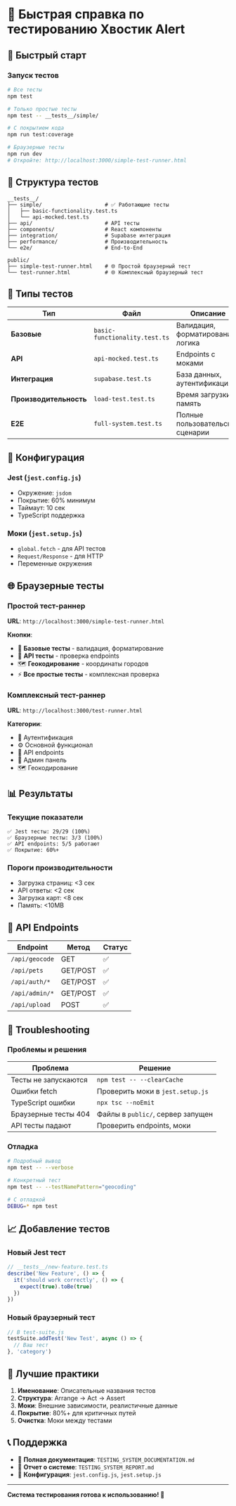 # 🧪 Быстрая справка по тестированию Хвостик Alert

## 🚀 Быстрый старт

### Запуск тестов
```bash
# Все тесты
npm test

# Только простые тесты
npm test -- __tests__/simple/

# С покрытием кода
npm run test:coverage

# Браузерные тесты
npm run dev
# Откройте: http://localhost:3000/simple-test-runner.html
```

## 📁 Структура тестов

```
__tests__/
├── simple/                    # ✅ Работающие тесты
│   ├── basic-functionality.test.ts
│   └── api-mocked.test.ts
├── api/                       # API тесты
├── components/                # React компоненты
├── integration/               # Supabase интеграция
├── performance/               # Производительность
└── e2e/                       # End-to-End

public/
├── simple-test-runner.html    # 🌐 Простой браузерный тест
└── test-runner.html           # 🌐 Комплексный браузерный тест
```

## 🎯 Типы тестов

| Тип | Файл | Описание |
|-----|------|----------|
| **Базовые** | `basic-functionality.test.ts` | Валидация, форматирование, логика |
| **API** | `api-mocked.test.ts` | Endpoints с моками |
| **Интеграция** | `supabase.test.ts` | База данных, аутентификация |
| **Производительность** | `load-test.test.ts` | Время загрузки, память |
| **E2E** | `full-system.test.ts` | Полные пользовательские сценарии |

## 🔧 Конфигурация

### Jest (`jest.config.js`)
- Окружение: `jsdom`
- Покрытие: 60% минимум
- Таймаут: 10 сек
- TypeScript поддержка

### Моки (`jest.setup.js`)
- `global.fetch` - для API тестов
- `Request/Response` - для HTTP
- Переменные окружения

## 🌐 Браузерные тесты

### Простой тест-раннер
**URL**: `http://localhost:3000/simple-test-runner.html`

**Кнопки**:
- 🚀 **Базовые тесты** - валидация, форматирование
- 🔌 **API тесты** - проверка endpoints
- 🗺️ **Геокодирование** - координаты городов
- ⚡ **Все простые тесты** - комплексная проверка

### Комплексный тест-раннер
**URL**: `http://localhost:3000/test-runner.html`

**Категории**:
- 🔐 Аутентификация
- ⚙️ Основной функционал
- 🔌 API endpoints
- 👑 Админ панель
- 🗺️ Геокодирование

## 📊 Результаты

### Текущие показатели
```
✅ Jest тесты: 29/29 (100%)
✅ Браузерные тесты: 3/3 (100%)
✅ API endpoints: 5/5 работают
✅ Покрытие: 60%+
```

### Пороги производительности
- Загрузка страниц: <3 сек
- API ответы: <2 сек
- Загрузка карт: <8 сек
- Память: <10MB

## 🔌 API Endpoints

| Endpoint | Метод | Статус |
|----------|-------|--------|
| `/api/geocode` | GET | ✅ |
| `/api/pets` | GET/POST | ✅ |
| `/api/auth/*` | GET/POST | ✅ |
| `/api/admin/*` | GET/POST | ✅ |
| `/api/upload` | POST | ✅ |

## 🐛 Troubleshooting

### Проблемы и решения

| Проблема | Решение |
|----------|---------|
| Тесты не запускаются | `npm test -- --clearCache` |
| Ошибки fetch | Проверить моки в `jest.setup.js` |
| TypeScript ошибки | `npx tsc --noEmit` |
| Браузерные тесты 404 | Файлы в `public/`, сервер запущен |
| API тесты падают | Проверить endpoints, моки |

### Отладка
```bash
# Подробный вывод
npm test -- --verbose

# Конкретный тест
npm test -- --testNamePattern="geocoding"

# С отладкой
DEBUG=* npm test
```

## 📈 Добавление тестов

### Новый Jest тест
```typescript
// __tests__/new-feature.test.ts
describe('New Feature', () => {
  it('should work correctly', () => {
    expect(true).toBe(true)
  })
})
```

### Новый браузерный тест
```javascript
// В test-suite.js
testSuite.addTest('New Test', async () => {
  // Ваш тест
}, 'category')
```

## 🎯 Лучшие практики

1. **Именование**: Описательные названия тестов
2. **Структура**: Arrange → Act → Assert
3. **Моки**: Внешние зависимости, реалистичные данные
4. **Покрытие**: 80%+ для критичных путей
5. **Очистка**: Моки между тестами

## 📞 Поддержка

- 📖 **Полная документация**: `TESTING_SYSTEM_DOCUMENTATION.md`
- 🧪 **Отчет о системе**: `TESTING_SYSTEM_REPORT.md`
- 🔧 **Конфигурация**: `jest.config.js`, `jest.setup.js`

---

**Система тестирования готова к использованию! 🚀**


